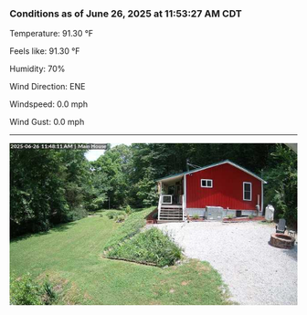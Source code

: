 ### Conditions as of June 26, 2025 at 11:53:27 AM CDT 

Temperature: 91.30 &deg;F

Feels like: 91.30 &deg;F

Humidity: 70%

Wind Direction: ENE

Windspeed: 0.0 mph

Wind Gust: 0.0 mph

---

<img src="./images/latest.jpeg"/>

